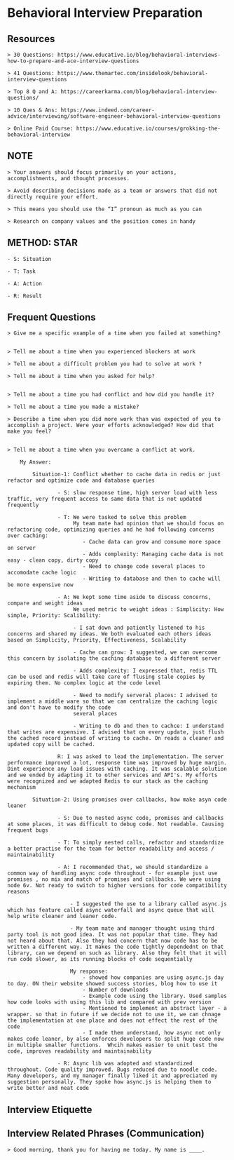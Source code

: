# Behavioral Interview Preparation


## Resources

    > 30 Questions: https://www.educative.io/blog/behavioral-interviews-how-to-prepare-and-ace-interview-questions

    > 41 Questions: https://www.themartec.com/insidelook/behavioral-interview-questions

    > Top 8 Q and A: https://careerkarma.com/blog/behavioral-interview-questions/

    > 10 Ques & Ans: https://www.indeed.com/career-advice/interviewing/software-engineer-behavioral-interview-questions

    > Online Paid Course: https://www.educative.io/courses/grokking-the-behavioral-interview



## NOTE

    > Your answers should focus primarily on your actions, accomplishments, and thought processes. 
    
    > Avoid describing decisions made as a team or answers that did not directly require your effort. 
    
    > This means you should use the “I” pronoun as much as you can

    > Research on company values and the position comes in handy

    
## METHOD: STAR

    - S: Situation

    - T: Task

    - A: Action

    - R: Result


## Frequent Questions

    > Give me a specific example of a time when you failed at something?


    > Tell me about a time when you experienced blockers at work

    > Tell me about a difficult problem you had to solve at work ?

    > Tell me about a time when you asked for help?


    > Tell me about a time you had conflict and how did you handle it?

    > Tell me about a time you made a mistake?

    > Describe a time when you did more work than was expected of you to accomplish a project. Were your efforts acknowledged? How did that make you feel?


    > Tell me about a time when you overcame a conflict at work.

        My Answer:
            
            Situation-1: Conflict whether to cache data in redis or just refactor and optimize code and database queries

                    - S: slow response time, high server load with less traffic, very frequent access to same data that is not updated frequently
                         
                    - T: We were tasked to solve this problem
                         My team mate had opinion that we should focus on refactoring code, optimizing queries and he had following concerns over caching:
                            - Cache data can grow and consume more space on server
                            - Adds complexity: Managing cache data is not easy - clean copy, dirty copy
                            - Need to change code several places to accomodate cache logic
                            - Writing to database and then to cache will be more expensive now

                    - A: We kept some time aside to discuss concerns, compare and weight ideas
                         We used metric to weight ideas : Simplicity: How simple, Priority: Scalibility:

                         - I sat down and patiently listened to his concerns and shared my ideas. We both evaluated each others ideas based on Simplicity, Priority, Effectiveness, Scalability

                         - Cache can grow: I suggested, we can overcome this concern by isolating the caching database to a different server

                         - Adds complexity: I expressed that, redis TTL can be used and redis will take care of flusing stale copies by expiring them. No complex logic at the code level

                         - Need to modify serveral places: I advised to implement a middle ware so that we can centralize the caching logic and don't have to modify the code
                         several places

                         - Writing to db and then to cachce: I understand that writes are expensive. I advised that on every update, just flush the cached record instead of writing to cache. On reads a cleaner and updated copy will be cached.

                    R: I was asked to lead the implementation. The server performance improved a lot, response time was improved by huge margin. Dint experience any load issues with caching. It was scalable solution and we ended by adapting it to other services and API's. My efforts were recognized and we adapted Redis to our stack as the caching mechanism

            Situation-2: Using promises over callbacks, how make asyn code leaner 

                    - S: Due to nested async code, promises and callbacks at some places, it was difficult to debug code. Not readable. Causing frequent bugs

                    - T: To simply nested calls, refactor and standardize a better practise for the team for better readability and access / maintainability

                    - A: I recommended that, we should standardize a common way of handling async code throughout - for example just use promises , no mix and match of promises and callbacks. We were using node 6v. Not ready to switch to higher versions for code compatibility reasons

                        - I suggested the use to a library called async.js which has feature called async waterfall and async queue that will help write cleaner and leaner code.

                        - My team mate and manager thought using third party tool is not good idea. It was not popular that time. They had not heard about that. Also they had concern that now code has to be written a different way. It makes the code tightly dependednt on that library, can we depend on such as library. Also they felt that it will run code slower, as its running blocks of code sequentially

                        My response:
                            - showed how companies are using async.js day to day. ON their website showed success stories, blog how to use it 
                            - Number of downloads
                            - Example code using the library. Used samples how code looks with using this lib and compared with prev version
                            - Mentioned to implement an abstract layer - a wrapper. so that in future if we decide not to use it, we can chnage the implementation at one place and does not effect the rest of the code
                            - I made them understand, how async not only makes code leaner, by also enforces developers to split huge code now in multiple smaller functions.  Whcih makes easier to unit test the code, improves readability and maintainability

                    - R: Async lib was adopted and standardized throughout. Code quality improved. Bugs reduced due to noodle code. Many developers, and my manager finally liked it and appreciated my suggestion personally. They spoke how async.js is helping them to write better and neat code 






## Interview Etiquette


## Interview Related Phrases (Communication)

    > Good morning, thank you for having me today. My name is ____.